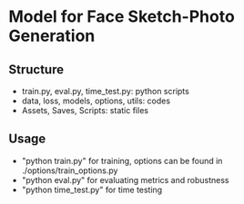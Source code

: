 # Model for Face Sketch-Photo Generation

## Structure

- train.py, eval.py, time_test.py: python scripts
- data, loss, models, options, utils: codes
- Assets, Saves, Scripts: static files

## Usage

- "python train.py" for training, options can be found in ./options/train_options.py
- "python eval.py" for evaluating metrics and robustness
- "python time_test.py" for time testing
